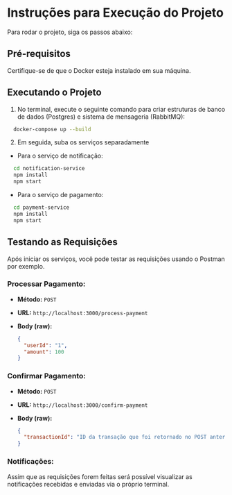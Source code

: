 # Instruções para Execução do Projeto

Para rodar o projeto, siga os passos abaixo:

## Pré-requisitos

Certifique-se de que o Docker esteja instalado em sua máquina.

## Executando o Projeto

1. No terminal, execute o seguinte comando para criar estruturas de banco de dados (Postgres) e sistema de mensageria (RabbitMQ):

```bash
  docker-compose up --build
```

2. Em seguida, suba os serviços separadamente

- Para o serviço de notificação:
```bash
  cd notification-service
  npm install
  npm start
```

- Para o serviço de pagamento:
```bash
  cd payment-service
  npm install
  npm start
```

## Testando as Requisições

Após iniciar os serviços, você pode testar as requisições usando o Postman por exemplo.

### Processar Pagamento:

- **Método:** `POST`  
- **URL:** `http://localhost:3000/process-payment`  
- **Body (raw):**

  ```json
  {
    "userId": "1",
    "amount": 100
  }
  ```

### Confirmar Pagamento:

- **Método:** `POST`  
- **URL:** `http://localhost:3000/confirm-payment`  
- **Body (raw):**

  ```json
  {
    "transactionId": "ID da transação que foi retornado no POST anterior."
  }
  ```

### Notificações:
Assim que as requisições forem feitas será possível visualizar as notificações recebidas e enviadas via o próprio terminal.